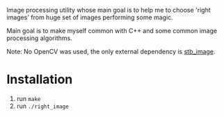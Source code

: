 Image processing utility whose main goal is to help me to choose 'right images' from huge set of images performing some magic.

Main goal is to make myself common with C++ and some common image processing algorithms.

Note: No OpenCV was used, the only external dependency is [stb\_image](https://github.com/nothings/stb/blob/master/stb_image.h).


# Installation
1. run `make`
2. run `./right_image`



